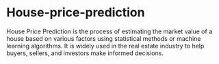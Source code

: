 # House-price-prediction
House Price Prediction is the process of estimating the market value of a house based on various factors using statistical methods or machine learning algorithms. It is widely used in the real estate industry to help buyers, sellers, and investors make informed decisions.
